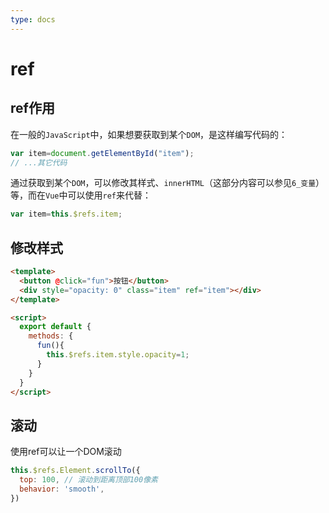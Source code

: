 ```yaml
---
type: docs
---
```


# ref

## ref作用

在一般的`JavaScript`中，如果想要获取到某个`DOM`，是这样编写代码的：

```js
var item=document.getElementById("item");
// ...其它代码
```

通过获取到某个`DOM`，可以修改其样式、`innerHTML`（这部分内容可以参见`6_变量`）等，而在`Vue`中可以使用`ref`来代替：

```js
var item=this.$refs.item;
```

## 修改样式

```html
<template>
  <button @click="fun">按钮</button>
  <div style="opacity: 0" class="item" ref="item"></div>
</template>

<script>
  export default {
    methods: {
      fun(){
        this.$refs.item.style.opacity=1;
      }
    }
  }
</script>
```

## 滚动

使用ref可以让一个DOM滚动

```js
this.$refs.Element.scrollTo({
  top: 100, // 滚动到距离顶部100像素
  behavior: 'smooth',
})
```